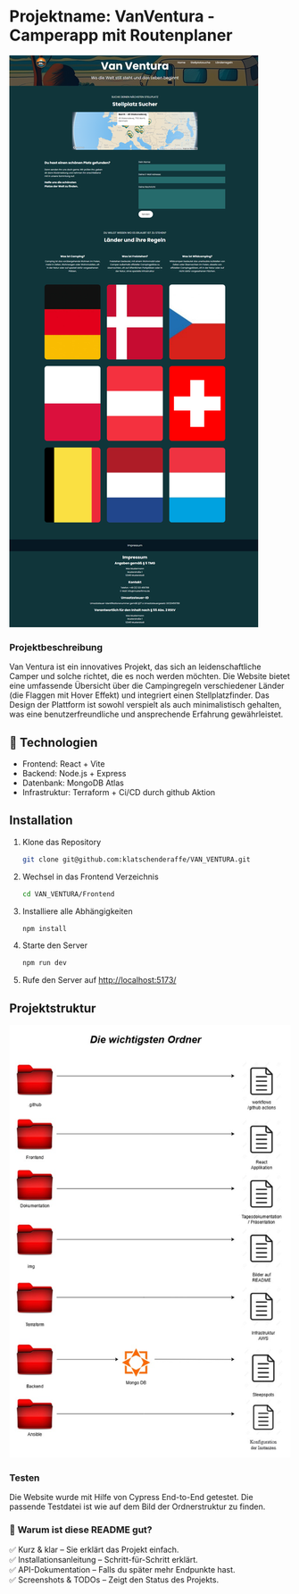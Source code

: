 # Projektname: VanVentura - Camperapp mit Routenplaner

![Screenshot der Website](./img/Screenshot.png)

### Projektbeschreibung

Van Ventura ist ein innovatives Projekt, das sich an leidenschaftliche Camper und solche
richtet, die es noch werden möchten. Die Website bietet eine umfassende Übersicht über die
Campingregeln verschiedener Länder (die Flaggen mit Hover Effekt) und integriert einen Stellplatzfinder. Das Design der Plattform
ist sowohl verspielt als auch minimalistisch gehalten, was eine benutzerfreundliche und
ansprechende Erfahrung gewährleistet.

## 🚀 **Technologien**

- Frontend: React + Vite
- Backend: Node.js + Express
- Datenbank: MongoDB Atlas
- Infrastruktur: Terraform + Ci/CD durch github Aktion

## Installation

1. Klone das Repository
   ```bash
   git clone git@github.com:klatschenderaffe/VAN_VENTURA.git
   ```
2. Wechsel in das Frontend Verzeichnis
   ```bash
   cd VAN_VENTURA/Frontend
   ```
3. Installiere alle Abhängigkeiten
   ```bash
   npm install
   ```
4. Starte den Server
   ```bash
   npm run dev
   ```
5. Rufe den Server auf
   [http://localhost:5173/](http://localhost:5173/)

## Projektstruktur

![Ordnerstruktur der wichtigsten Ordner](./img/Ordnerstruktur.jpg)

### Testen

Die Website wurde mit Hilfe von Cypress End-to-End getestet. Die passende Testdatei ist wie auf dem Bild der Ordnerstruktur zu finden.

### 🎯 **Warum ist diese README gut?**

✅ Kurz & klar – Sie erklärt das Projekt einfach.  
✅ Installationsanleitung – Schritt-für-Schritt erklärt.  
✅ API-Dokumentation – Falls du später mehr Endpunkte hast.  
✅ Screenshots & TODOs – Zeigt den Status des Projekts.
